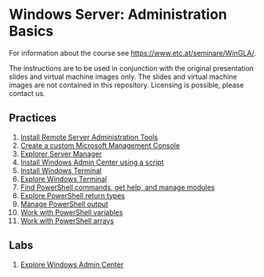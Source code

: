 # Windows Server: Administration Basics

For information about the course see <https://www.etc.at/seminare/WinGLA/>.

The instructions are to be used in conjunction with the original presentation slides and virtual machine images only. The slides and virtual machine images are not contained in this repository. Licensing is possible, please contact us.

## Practices

1. [Install Remote Server Administration Tools](Practices/Install-Remote-Server-Administration-Tools.md)
1. [Create a custom Microsoft Management Console](Practices/Create-a-custom-Microsoft-Management-Console.md)
1. [Explorer Server Manager](Practices/Explore-Server-Manager.md)
1. [Install Windows Admin Center using a script](Practices/Install-Windows-Admin-Center-using-a-script.md)
1. [Install Windows Terminal](Practices/Install-Windows-Terminal.md)
1. [Explore Windows Terminal](Practices/Explore-Windows-Terminal.md)
1. [Find PowerShell commands, get help, and manage modules](Practices/Find-PowerShell-commands-and-manage-modules.md)
1. [Explore PowerShell return types](Practices/Explore-PowerShell-return-types.md)
1. [Manage PowerShell output](Practices/Manage-PowerShell-output.md)
1. [Work with PowerShell variables](Practices/Work-with-PowerShell-variables.md)
1. [Work with PowerShell arrays](Practices/Work-with-PowerShell-arrays.md)

## Labs

1. [Explore Windows Admin Center](Labs/Explore-Windows-Admin-Center.md)
